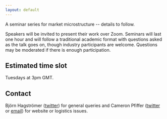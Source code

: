 ```yaml
---
layout: default
---
```



A seminar series for market microstructure -- details to follow. 

Speakers will be invited to present their work over Zoom. Seminars will last one hour and will follow a traditional academic format with questions asked as the talk goes on, though industry participants are welcome. Questions may be moderated if there is enough participation.

## Estimated time slot

Tuesdays at 3pm GMT.

## Contact

Björn Hagströmer ([twitter](https://twitter.com/bjornhagstromer)) for general queries and Cameron Pfiffer ([twitter](*https://twitter.com/cameron_pfiffer) or [email](mailto:cpfiffer@uoregon.edu)) for website or logistics issues.
